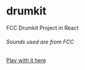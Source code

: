 # drumkit
FCC Drumkit Project in React

###### Sounds used are from FCC

[Play with it here](https://marcusmichaels.com/github.io/drumkit)
